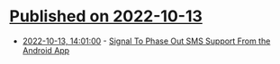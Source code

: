 # [Published on 2022-10-13](index.md)

* [2022-10-13, 14:01:00](https://yro.slashdot.org/story/22/10/13/1114217/signal-to-phase-out-sms-support-from-the-android-app?utm_source=rss1.0mainlinkanon&utm_medium=feed) - [Signal To Phase Out SMS Support From the Android App](https://yro.slashdot.org/story/22/10/13/1114217/signal-to-phase-out-sms-support-from-the-android-app?utm_source=rss1.0mainlinkanon&utm_medium=feed)
